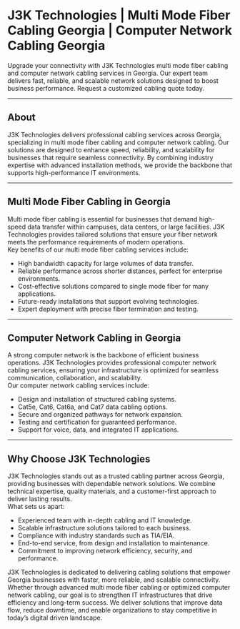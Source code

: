 # J3K Technologies | Multi Mode Fiber Cabling Georgia | Computer Network Cabling Georgia

Upgrade your connectivity with J3K Technologies multi mode fiber cabling and computer network cabling services in Georgia. Our expert team delivers fast, reliable, and scalable network solutions designed to boost business performance. Request a customized cabling quote today.

---

## About
J3K Technologies delivers professional cabling services across Georgia, specializing in multi mode fiber cabling and computer network cabling. Our solutions are designed to enhance speed, reliability, and scalability for businesses that require seamless connectivity. By combining industry expertise with advanced installation methods, we provide the backbone that supports high-performance IT environments.

---

## Multi Mode Fiber Cabling in Georgia
Multi mode fiber cabling is essential for businesses that demand high-speed data transfer within campuses, data centers, or large facilities. J3K Technologies provides tailored solutions that ensure your fiber network meets the performance requirements of modern operations.  
Key benefits of our multi mode fiber cabling services include:  
- High bandwidth capacity for large volumes of data transfer.  
- Reliable performance across shorter distances, perfect for enterprise environments.  
- Cost-effective solutions compared to single mode fiber for many applications.  
- Future-ready installations that support evolving technologies.  
- Expert deployment with precise fiber termination and testing.  

---

## Computer Network Cabling in Georgia
A strong computer network is the backbone of efficient business operations. J3K Technologies provides professional computer network cabling services, ensuring your infrastructure is optimized for seamless communication, collaboration, and scalability.  
Our computer network cabling services include:  
- Design and installation of structured cabling systems.  
- Cat5e, Cat6, Cat6a, and Cat7 data cabling options.  
- Secure and organized pathways for network expansion.  
- Testing and certification for guaranteed performance.  
- Support for voice, data, and integrated IT applications.  

---

## Why Choose J3K Technologies
J3K Technologies stands out as a trusted cabling partner across Georgia, providing businesses with dependable network solutions. We combine technical expertise, quality materials, and a customer-first approach to deliver lasting results.  
What sets us apart:  
- Experienced team with in-depth cabling and IT knowledge.  
- Scalable infrastructure solutions tailored to each business.  
- Compliance with industry standards such as TIA/EIA.  
- End-to-end service, from design and installation to maintenance.  
- Commitment to improving network efficiency, security, and performance.

J3K Technologies is dedicated to delivering cabling solutions that empower Georgia businesses with faster, more reliable, and scalable connectivity. Whether through advanced multi mode fiber cabling or optimized computer network cabling, our goal is to strengthen IT infrastructures that drive efficiency and long-term success. We deliver solutions that improve data flow, reduce downtime, and enable organizations to stay competitive in today’s digital driven landscape.
